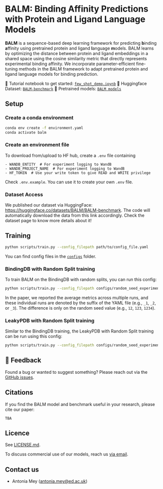 # BALM: Binding Affinity Predictions with Protein and Ligand Language Models

**BALM** is a sequence-based deep learning framework for predicting **b**inding **a**ffinity using pretrained protein and ligand **l**anguage **m**odels.
BALM learns by optimizing the distance between protein and ligand embeddings in a shared space using the cosine similarity metric that directly represents experimental binding affinity.
We incorporate parameter-efficient fine-tuning methods in the BALM framework to adapt pretrained protein and ligand language models for binding prediction.

🧬 Tutorial notebook to get started: [`few_shot_demo.ipynb`](scripts/notebooks/few_shot_demo.ipynb)
📁 Huggingface Dataset: [`BALM-benchmark`](https://huggingface.co/datasets/BALM/BALM-benchmark)
🧠 Pretrained models: [`BALM models`](https://huggingface.co/BALM)

## Setup

### Create a conda environment

```bash
conda env create -f environment.yaml
conda activate balm
```

### Create an environment file

To download from/upload to HF hub, create a `.env` file containing
```
- WANDB_ENTITY  # For experiment logging to WandB
- WANDB_PROJECT_NAME  # For experiment logging to WandB
- HF_TOKEN  # Use your write token to give READ and WRITE privilege
```

Check `.env.example`. You can use it to create your own `.env` file.

### Dataset Access

We published our dataset via HuggingFace: https://huggingface.co/datasets/BALM/BALM-benchmark.
The code will automatically download the data from this link accordingly.
Check the dataset page to know more details about it!

## Training

```bash
python scripts/train.py --config_filepath path/to/config_file.yaml
```

You can find config files in the [`configs`](configs/) folder.

### BindingDB with Random Split training

To train BALM on the BindingDB with random splits, you can run this config:

```bash
python scripts/train.py --config_filepath configs/random_seed_experiments/bindingdb_random/esm_lokr_chemberta_loha_cosinemse_1.yaml
```

In the paper, we reported the average metrics across multiple runs, and these individual runs are denoted by the suffix of the YAML file (e.g., `_1`, `_2`, or `_3`). The difference is only on the random seed value (e.g., `12`, `123`, `1234`).

### LeakyPDB with Random Split training

Similar to the BindingDB training, the LeakyPDB with Random Split training can be run using this config:

```bash
python scripts/train.py --config_filepath configs/random_seed_experiments/leakypdb/esm_lokr_chemberta_loha_cosinemse_1.yaml
```

## 💬 Feedback

Found a bug or wanted to suggest something? Please reach out via the [GitHub issues](https://github.com/meyresearch/BALM/issues).

## Citations

If you find the BALM model and benchmark useful in your research, please cite our paper:

```
TBA
```

## Licence 

See [LICENSE.md](LICENSE.md).

To discuss commercial use of our models, reach us [via email](mailto:antonia.mey@ed.ac.uk).

## Contact us

- Antonia Mey ([antonia.mey@ed.ac.uk](mailto:antonia.mey@ed.ac.uk))
